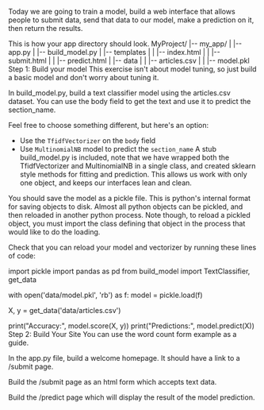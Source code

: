 Today we are going to train a model, build a web interface that allows people to submit data, send that data to our model, make a prediction on it, then return the results.

This is how your app directory should look.
MyProject/
|-- my_app/
|   |-- app.py
|   |-- build_model.py
|   |-- templates
|   |   |-- index.html
|   |   |-- submit.html
|   |   |-- predict.html
|   |-- data
|   |   |-- articles.csv
|   |   |-- model.pkl
Step 1: Build your model
This exercise isn't about model tuning, so just build a basic model and don't worry about tuning it.

In build_model.py, build a text classifier model using the articles.csv dataset. You can use the body field to get the text and use it to predict the section_name.

Feel free to choose something different, but here's an option:

 * Use the `TfidfVectorizer` on the `body` field
 * Use `MultinomialNB` model to predict the `section_name`
A stub build_model.py is included, note that we have wrapped both the TfidfVectorizer and MultinomialNB in a single class, and created sklearn style methods for fitting and prediction. This allows us work with only one object, and keeps our interfaces lean and clean.

You should save the model as a pickle file. This is python's internal format for saving objects to disk. Almost all python objects can be pickled, and then reloaded in another python process. Note though, to reload a pickled object, you must import the class defining that object in the process that would like to do the loading.

Check that you can reload your model and vectorizer by running these lines of code:

import pickle
import pandas as pd
from build_model import TextClassifier, get_data

with open('data/model.pkl', 'rb') as f:
    model = pickle.load(f)

X, y = get_data('data/articles.csv')

print("Accuracy:", model.score(X, y))
print("Predictions:", model.predict(X))
Step 2: Build Your Site
You can use the word count form example as a guide.

In the app.py file, build a welcome homepage. It should have a link to a /submit page.

Build the /submit page as an html form which accepts text data.

Build the /predict page which will display the result of the model prediction.
